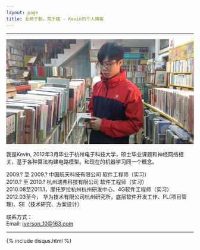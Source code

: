 ```yaml
---
layout: page
title: 业精于勤，荒于嬉 - Kevin的个人博客
---
```

---

![](images/1986-10-10-about-me/head.jpg)

我是Kevin, 2012年3月毕业于杭州电子科技大学，硕士毕业课题和神经网络相关，基于各种算法构建电路模型。和现在的机器学习同一个概念。

2009.? 至 2009.? 中国航天科技有限公司    软件工程师（实习）<br>
2010.? 至 2010.? 杭州瑞弗科技有限公司    软件工程师（实习）<br>
2010.08至2011.1，摩托罗拉杭州杭州研发中心，4G软件工程师（实习）<br>
2012.03至今，    华为技术有限公司杭州研究所，底层软件开发工作、PL(项目管理)、SE（技术研究、方案设计）

联系方式：  
Email: <iverson_10@163.com>  

---
{% include disqus.html %}
